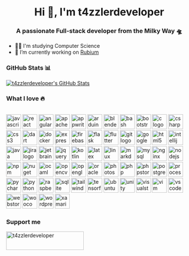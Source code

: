 <h1 align="center">Hi 👋, I'm t4zzlerdeveloper</h1>
<h3 align="center">A passionate Full-stack developer from the Milky Way 🛸</h3>

- 🧑‍🏫 I'm studying Computer Science
- 🔭 I’m currently working on [Rubium](https://github.com/t4zzlerdeveloper/rubium)

<h3 align="left">GitHub Stats 📊</h3>

[![t4zzlerdeveloper's GitHub Stats](https://github-readme-stats.vercel.app/api?username=t4zzlerdeveloper&show_icons=true&theme=aura_dark&hide_border=true)](https://github.com/t4zzlerdeveloper)



<h3 align="left">What I love 🔥</h3>

<br clear="both">

<div align="left">
<img src="https://cdn.jsdelivr.net/gh/devicons/devicon/icons/javascript/javascript-original.svg" height="40" alt="javascript logo" />
<img src="https://cdn.jsdelivr.net/gh/devicons/devicon/icons/react/react-original.svg" height="40" alt="react logo" />
<img src="https://cdn.jsdelivr.net/gh/devicons/devicon/icons/angularjs/angularjs-original.svg" height="40" alt="angularjs logo" />
<img src="https://cdn.jsdelivr.net/gh/devicons/devicon/icons/apache/apache-original.svg" height="40" alt="apache logo" />
<img src="https://cdn.jsdelivr.net/gh/devicons/devicon/icons/appwrite/appwrite-original.svg" height="40" alt="appwrite logo" />
<img src="https://cdn.jsdelivr.net/gh/devicons/devicon/icons/arduino/arduino-original.svg" height="40" alt="arduino logo" />
<img src="https://cdn.jsdelivr.net/gh/devicons/devicon/icons/blender/blender-original.svg" height="40" alt="blender logo" />
<img src="https://cdn.jsdelivr.net/gh/devicons/devicon/icons/bash/bash-original.svg" height="40" alt="bash logo" />
<img src="https://cdn.jsdelivr.net/gh/devicons/devicon/icons/bootstrap/bootstrap-original.svg" height="40" alt="bootstrap logo" />
<img src="https://cdn.jsdelivr.net/gh/devicons/devicon/icons/c/c-original.svg" height="40" alt="c logo" />
<img src="https://cdn.jsdelivr.net/gh/devicons/devicon/icons/csharp/csharp-original.svg" height="40" alt="csharp logo" />
<img src="https://cdn.jsdelivr.net/gh/devicons/devicon/icons/css3/css3-original.svg" height="40" alt="css3 logo" />
<img src="https://cdn.jsdelivr.net/gh/devicons/devicon/icons/dart/dart-original.svg" height="40" alt="dart logo" />
<img src="https://cdn.jsdelivr.net/gh/devicons/devicon/icons/docker/docker-original.svg" height="40" alt="docker logo" />
<img src="https://cdn.jsdelivr.net/gh/devicons/devicon/icons/express/express-original.svg" height="40" alt="express logo" />
<img src="https://cdn.jsdelivr.net/gh/devicons/devicon/icons/firebase/firebase-plain.svg" height="40" alt="firebase logo" />
<img src="https://cdn.jsdelivr.net/gh/devicons/devicon/icons/flask/flask-original.svg" height="40" alt="flask logo" />
<img src="https://cdn.jsdelivr.net/gh/devicons/devicon/icons/flutter/flutter-original.svg" height="40" alt="flutter logo" />
<img src="https://cdn.jsdelivr.net/gh/devicons/devicon/icons/git/git-original.svg" height="40" alt="git logo" />
<img src="https://cdn.jsdelivr.net/gh/devicons/devicon/icons/googlecloud/googlecloud-original.svg" height="40" alt="googlecloud logo" />
<img src="https://cdn.jsdelivr.net/gh/devicons/devicon/icons/html5/html5-original.svg" height="40" alt="html5 logo" />
<img src="https://cdn.jsdelivr.net/gh/devicons/devicon/icons/intellij/intellij-original.svg" height="40" alt="intellij logo" />
<img src="https://cdn.jsdelivr.net/gh/devicons/devicon/icons/java/java-original.svg" height="40" alt="java logo" />
<img src="https://cdn.jsdelivr.net/gh/devicons/devicon/icons/jira/jira-original.svg" height="40" alt="jira logo" />
<img src="https://cdn.jsdelivr.net/gh/devicons/devicon/icons/jetbrains/jetbrains-original.svg" height="40" alt="jetbrains logo" />
<img src="https://cdn.jsdelivr.net/gh/devicons/devicon/icons/jquery/jquery-original.svg" height="40" alt="jquery logo" />
<img src="https://cdn.jsdelivr.net/gh/devicons/devicon/icons/kotlin/kotlin-original.svg" height="40" alt="kotlin logo" />
<img src="https://cdn.jsdelivr.net/gh/devicons/devicon/icons/latex/latex-original.svg" height="40" alt="latex logo" />
<img src="https://cdn.jsdelivr.net/gh/devicons/devicon/icons/linux/linux-original.svg" height="40" alt="linux logo" />
<img src="https://cdn.jsdelivr.net/gh/devicons/devicon/icons/markdown/markdown-original.svg" height="40" alt="markdown logo" />
<img src="https://cdn.jsdelivr.net/gh/devicons/devicon/icons/mysql/mysql-original.svg" height="40" alt="mysql logo" />
<img src="https://cdn.jsdelivr.net/gh/devicons/devicon/icons/nginx/nginx-original.svg" height="40" alt="nginx logo" />
<img src="https://cdn.jsdelivr.net/gh/devicons/devicon/icons/nodejs/nodejs-original.svg" height="40" alt="nodejs logo" />
<img src="https://cdn.jsdelivr.net/gh/devicons/devicon/icons/npm/npm-original-wordmark.svg" height="40" alt="npm logo" />
<img src="https://cdn.jsdelivr.net/gh/devicons/devicon/icons/nuget/nuget-original.svg" height="40" alt="nuget logo" />
<img src="https://cdn.jsdelivr.net/gh/devicons/devicon/icons/ocaml/ocaml-original.svg" height="40" alt="ocaml logo" />
<img src="https://cdn.jsdelivr.net/gh/devicons/devicon/icons/opencv/opencv-original.svg" height="40" alt="opencv logo" />
<img src="https://cdn.jsdelivr.net/gh/devicons/devicon/icons/opengl/opengl-original.svg" height="40" alt="opengl logo" />
<img src="https://cdn.jsdelivr.net/gh/devicons/devicon/icons/oracle/oracle-original.svg" height="40" alt="oracle logo" />
<img src="https://cdn.jsdelivr.net/gh/devicons/devicon/icons/photoshop/photoshop-plain.svg" height="40" alt="photoshop logo" />
<img src="https://cdn.jsdelivr.net/gh/devicons/devicon/icons/php/php-original.svg" height="40" alt="php logo" />
<img src="https://cdn.jsdelivr.net/gh/devicons/devicon/icons/phpstorm/phpstorm-original.svg" height="40" alt="phpstorm logo" />
<img src="https://cdn.jsdelivr.net/gh/devicons/devicon/icons/postgresql/postgresql-original.svg" height="40" alt="postgresql logo" />
<img src="https://cdn.jsdelivr.net/gh/devicons/devicon/icons/processing/processing-original.svg" height="40" alt="processing logo" />
<img src="https://cdn.jsdelivr.net/gh/devicons/devicon/icons/pycharm/pycharm-original.svg" height="40" alt="pycharm logo" />
<img src="https://cdn.jsdelivr.net/gh/devicons/devicon/icons/python/python-original.svg" height="40" alt="python logo" />
<img src="https://cdn.jsdelivr.net/gh/devicons/devicon/icons/raspberrypi/raspberrypi-original.svg" height="40" alt="raspberrypi logo" />
<img src="https://cdn.jsdelivr.net/gh/devicons/devicon/icons/sqlite/sqlite-original.svg" height="40" alt="sqlite logo" />
<img src="https://cdn.jsdelivr.net/gh/devicons/devicon/icons/tailwindcss/tailwindcss-original-wordmark.svg" height="40" alt="tailwindcss logo" />
<img src="https://cdn.jsdelivr.net/gh/devicons/devicon/icons/tensorflow/tensorflow-original.svg" height="40" alt="tensorflow logo" />
<img src="https://cdn.jsdelivr.net/gh/devicons/devicon/icons/ubuntu/ubuntu-plain.svg" height="40" alt="ubuntu logo" />
<img src="https://cdn.jsdelivr.net/gh/devicons/devicon/icons/unity/unity-original.svg" height="40" alt="unity logo" />
<img src="https://cdn.jsdelivr.net/gh/devicons/devicon/icons/visualstudio/visualstudio-plain.svg" height="40" alt="visualstudio logo" />
<img src="https://cdn.jsdelivr.net/gh/devicons/devicon/icons/vim/vim-original.svg" height="40" alt="vim logo" />
<img src="https://cdn.jsdelivr.net/gh/devicons/devicon/icons/vscode/vscode-original.svg" height="40" alt="vscode logo" />
<img src="https://cdn.jsdelivr.net/gh/devicons/devicon/icons/webstorm/webstorm-original.svg" height="40" alt="webstorm logo" />
<img src="https://cdn.jsdelivr.net/gh/devicons/devicon/icons/woocommerce/woocommerce-original.svg" height="40" alt="woocommerce logo" />
<img src="https://cdn.jsdelivr.net/gh/devicons/devicon/icons/wordpress/wordpress-original.svg" height="40" alt="wordpress logo" />
<img src="https://cdn.jsdelivr.net/gh/devicons/devicon/icons/xamarin/xamarin-original.svg" height="40" alt="xamarin logo" />

</div>

<h3 align="left">Support me</h3>
<p><a href="https://www.buymeacoffee.com/t4zzlerdeveloper"> <img align="left" src="https://cdn.buymeacoffee.com/buttons/v2/default-yellow.png" height="50" width="210" alt="t4zzlerdeveloper" /></a></p><br><br>
